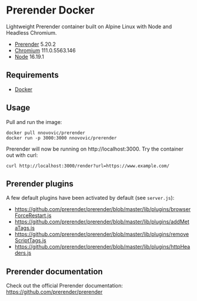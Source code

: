 # Prerender Docker

Lightweight Prerender container built on Alpine Linux with Node and Headless Chromium.

- [Prerender](https://github.com/prerender/prerender) 5.20.2
- [Chromium](https://github.com/chromium/chromium) 111.0.5563.146
- [Node](https://github.com/nodejs/node) 16.19.1

## Requirements

- [Docker](https://www.docker.com/)

## Usage

Pull and run the image:

```
docker pull nnovovic/prerender
docker run -p 3000:3000 nnovovic/prerender
```
Prerender will now be running on http://localhost:3000. Try the container out with curl:

```
curl http://localhost:3000/render?url=https://www.example.com/
```


## Prerender plugins

A few default plugins have been activated by default (see `server.js`):
- https://github.com/prerender/prerender/blob/master/lib/plugins/browserForceRestart.js
- https://github.com/prerender/prerender/blob/master/lib/plugins/addMetaTags.js
- https://github.com/prerender/prerender/blob/master/lib/plugins/removeScriptTags.js
- https://github.com/prerender/prerender/blob/master/lib/plugins/httpHeaders.js

## Prerender documentation

Check out the official Prerender documentation: https://github.com/prerender/prerender
